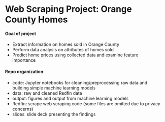# Web Scraping Project: Orange County Homes
#### Goal of project
- Extract information on homes sold in Orange County
- Perform data analysis on attributes of homes sold
- Predict home prices using collected data and examine feature importance

#### Repo organization
- code: Jupyter notebooks for cleaning/preprocessing raw data and building simple machine learning models
- data: raw and cleaned Redfin data
- output: figures and output from machine learning models
- Redfin: scrape web scraping code (some files are omitted due to privacy concerns)
- slides: slide deck presenting the findings
